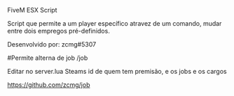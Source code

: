 FiveM ESX Script

Script que permite a um player específico atravez de um comando, mudar entre dois empregos pré-definidos.

Desenvolvido por: zcmg#5307

#Permite alterna de job
/job

Editar no server.lua Steams id de quem tem premisão, e os jobs e os cargos

https://github.com/zcmg/job

